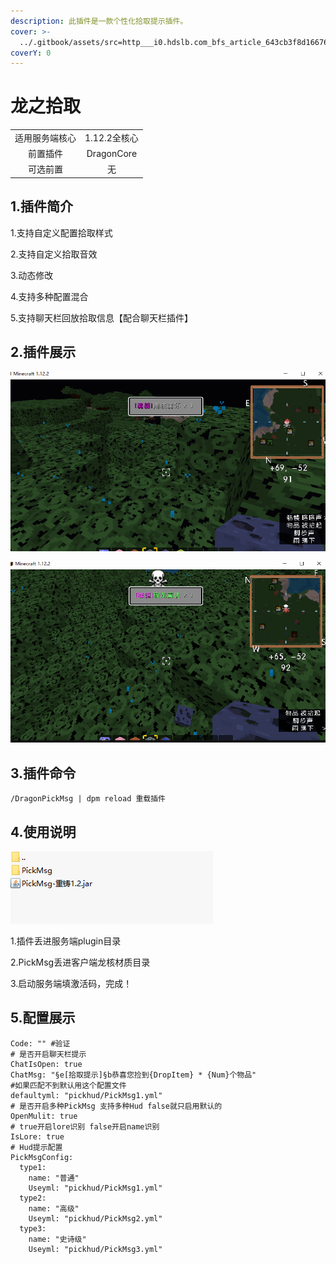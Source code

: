 ```yaml
---
description: 此插件是一款个性化拾取提示插件。
cover: >-
  ../.gitbook/assets/src=http___i0.hdslb.com_bfs_article_643cb3f8d166763b7f2ea894adeffe7b93301acb.jpg&refer=http___i0.hdslb.jpg
coverY: 0
---
```


# 龙之拾取

|         |            |
| :-----: | :--------: |
| 适用服务端核心 |  1.12.2全核心 |
|   前置插件  | DragonCore |
|   可选前置  |      无     |

## 1.插件简介

1.支持自定义配置拾取样式&#x20;

2.支持自定义拾取音效&#x20;

3.动态修改&#x20;

4.支持多种配置混合

5.支持聊天栏回放拾取信息【配合聊天栏插件】

## 2.插件展示

![](<../.gitbook/assets/image (6) (1) (1) (1).png>)

![](<../.gitbook/assets/image (5) (1) (1).png>)

## 3.插件命令

```
/DragonPickMsg | dpm reload 重载插件
```

## 4.使用说明

![](<../.gitbook/assets/image (3) (1).png>)

1.插件丢进服务端plugin目录

2.PickMsg丢进客户端龙核材质目录

3.启动服务端填激活码，完成！



## 5.配置展示

```
Code: "" #验证
# 是否开启聊天栏提示
ChatIsOpen: true
ChatMsg: "§e[拾取提示]§b恭喜您捡到{DropItem} * {Num}个物品"
#如果匹配不到默认用这个配置文件
defaultyml: "pickhud/PickMsg1.yml"
# 是否开启多种PickMsg 支持多种Hud false就只启用默认的
OpenMulit: true
# true开启lore识别 false开启name识别
IsLore: true
# Hud提示配置
PickMsgConfig:
  type1:
    name: "普通"
    Useyml: "pickhud/PickMsg1.yml"
  type2:
    name: "高级"
    Useyml: "pickhud/PickMsg2.yml"
  type3:
    name: "史诗级"
    Useyml: "pickhud/PickMsg3.yml"
```

